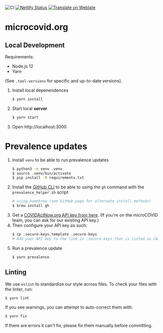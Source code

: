![CI](https://github.com/microcovid/microcovid/workflows/CI/badge.svg?branch=main)
[![Netlify Status](https://api.netlify.com/api/v1/badges/bb98f6c2-daea-4b6f-8fbe-8eb74ee0c539/deploy-status)](https://app.netlify.com/sites/microcov/deploys)
[![Translate on Weblate](https://hosted.weblate.org/widgets/microcovid/-/microcovid/svg-badge.svg)](https://hosted.weblate.org/engage/microcovid/)


# microcovid.org

## Local Development

Requirements:

- Node.js 12
- Yarn

(See `.tool-versions` for specific and up-to-date versions).

1. Install local depenendences
    ```sh
    $ yarn install
    ```
1. Start local **server**
    ```sh
    $ yarn start
    ```
1. Open http://localhost:3000



# Prevalence updates

1. Install `venv` to be able to run prevalence updates
    ```sh
    $ python3 -m venv .venv
    $ source .venv/bin/activate
    $ pip install -R requirements.txt
    ```
1. Install the [GitHub CLI](https://cli.github.com/) to be able to using the `gh` command with the `prevalence_helper.sh` script
    ```sh
    # using homebrew (see GitHub page for alternate install methods)
    $ brew install gh
    ```
1. Get a [COVIDActNow.org API key from here](https://apidocs.covidactnow.org/). (If you're on the microCOVID team, you can ask for our existing API key.)
1. Then configure your API key as such:
    ```sh
    $ cp .secure-keys.template .secure-keys
    # Add your API key to the line in .secure-keys that is listed as CAN_API_KEY
    ```
1. Run a prevalence update
    ```sh
    $ yarn prevalence
    ```


## Linting

We use `eslint` to standardize our style across files. To check your files with the linter, run:

```sh
$ yarn lint
```

If you see warnings, you can attempt to auto-correct them with:

```sh
$ yarn fix
```

If there are errors it can't fix, please fix them manually before committing.
